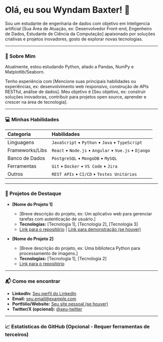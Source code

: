 # Olá, eu sou  Wyndam Baxter! 👋

Sou um  estudante de engenharia de dados com objetivo em Inteligencia artificial [Sua Área de Atuação, ex: Desenvolvedor Front-end, Engenheiro de Dados, Estudante de Ciência da Computação] apaixonado por soluções criatívas e projetos inovadores, gosto de explorar novas tecnologias.

---

### 🚀 Sobre Mim

Atualmente, estou estudando Python, aliado a Pandas, NumPy e Matplotlib/Seaborn.

Tenho experiência com [Mencione suas principais habilidades ou experiências, ex: desenvolvimento web responsivo, construção de APIs RESTful, análise de dados]. Meu objetivo é [Seu objetivo, ex: construir soluções inovadoras, contribuir para projetos open source, aprender e crescer na área de tecnologia].

---

### 💻 Minhas Habilidades

| Categoria      | Habilidades                                       |
| :------------- | :------------------------------------------------ |
| Linguagens    | `JavaScript` • `Python` • `Java` • `TypeScript`   |
| Frameworks/Libs | `React` • `Node.js` • `Angular` • `Vue.js` • `Django` |
| Banco de Dados | `PostgreSQL` • `MongoDB` • `MySQL`                |
| Ferramentas    | `Git` • `Docker` • `VS Code` • `Jira`             |
| Outros         | `REST APIs` • `CI/CD` • `Testes Unitários`        |

---

### 🌟 Projetos de Destaque

* **[Nome do Projeto 1]**
    * [Breve descrição do projeto, ex: Um aplicativo web para gerenciar tarefas com autenticação de usuário.]
    * **Tecnologias:** [Tecnologia 1], [Tecnologia 2], [Tecnologia 3]
    * [Link para o repositório](https://github.com/seu-usuario/nome-do-projeto-1) | [Link para demonstração (se houver)](https://link-da-demo.com)

* **[Nome do Projeto 2]**
    * [Breve descrição do projeto, ex: Uma biblioteca Python para processamento de imagens.]
    * **Tecnologias:** [Tecnologia 1], [Tecnologia 2]
    * [Link para o repositório](https://github.com/seu-usuario/nome-do-projeto-2)

---

### 📬 Como me encontrar

* **LinkedIn:** [Seu perfil do LinkedIn](https://www.linkedin.com/in/seu-perfil/)
* **Email:** [seu.email@example.com](mailto:seu.email@example.com)
* **Portfólio/Website:** [Seu site pessoal (se houver)](https://seusite.com)
* **Twitter/X (opcional):** [@seu-twitter](https://twitter.com/seu-twitter)

---

### 📈 Estatísticas do GitHub (Opcional - Requer ferramentas de terceiros)
